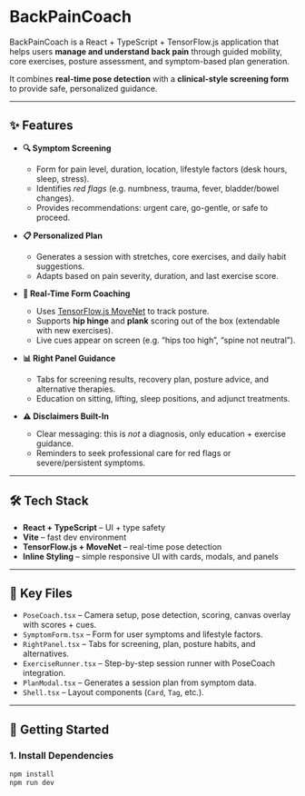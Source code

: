 # BackPainCoach

BackPainCoach is a React + TypeScript + TensorFlow.js application that helps users **manage and understand back pain** through guided mobility, core exercises, posture assessment, and symptom-based plan generation.

It combines **real-time pose detection** with a **clinical-style screening form** to provide safe, personalized guidance.

---

## ✨ Features

- **🔍 Symptom Screening**
  - Form for pain level, duration, location, lifestyle factors (desk hours, sleep, stress).
  - Identifies *red flags* (e.g. numbness, trauma, fever, bladder/bowel changes).
  - Provides recommendations: urgent care, go-gentle, or safe to proceed.

- **📋 Personalized Plan**
  - Generates a session with stretches, core exercises, and daily habit suggestions.
  - Adapts based on pain severity, duration, and last exercise score.

- **🎥 Real-Time Form Coaching**
  - Uses [TensorFlow.js MoveNet](https://github.com/tensorflow/tfjs-models/tree/master/pose-detection) to track posture.
  - Supports **hip hinge** and **plank** scoring out of the box (extendable with new exercises).
  - Live cues appear on screen (e.g. “hips too high”, “spine not neutral”).

- **📊 Right Panel Guidance**
  - Tabs for screening results, recovery plan, posture advice, and alternative therapies.
  - Education on sitting, lifting, sleep positions, and adjunct treatments.

- **⚠️ Disclaimers Built-In**
  - Clear messaging: this is *not* a diagnosis, only education + exercise guidance.
  - Reminders to seek professional care for red flags or severe/persistent symptoms.

---

## 🛠 Tech Stack

- **React + TypeScript** – UI + type safety
- **Vite** – fast dev environment
- **TensorFlow.js + MoveNet** – real-time pose detection
- **Inline Styling** – simple responsive UI with cards, modals, and panels

---

## 📂 Key Files

- `PoseCoach.tsx` – Camera setup, pose detection, scoring, canvas overlay with scores + cues.
- `SymptomForm.tsx` – Form for user symptoms and lifestyle factors.
- `RightPanel.tsx` – Tabs for screening, plan, posture habits, and alternatives.
- `ExerciseRunner.tsx` – Step-by-step session runner with PoseCoach integration.
- `PlanModal.tsx` – Generates a session plan from symptom data.
- `Shell.tsx` – Layout components (`Card`, `Tag`, etc.).

---

## 🚀 Getting Started

### 1. Install Dependencies
```bash
npm install
npm run dev

